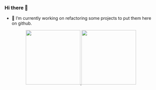 ### Hi there 👋

- 🔭 I’m currently working on refactoring some projects to put them here on github.

<div align="center">
  <a href="https://github.com/MartimVideira">
  <img height="180em" src="https://github-readme-stats.vercel.app/api?username=MartimVideira&show_icons=true&theme=dark&include_all_commits=true&count_private=true"/>
  <img height="180em" src="https://github-readme-stats.vercel.app/api/top-langs/?username=MartimVideira&layout=compact&langs_count=100&theme=dark"/>
</div>
